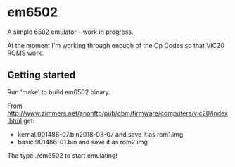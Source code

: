 # em6502
A simple 6502 emulator - work in progress.

At the moment I'm working through enough of the Op Codes so that VIC20 ROMS work.

## Getting started

Run 'make' to build em6502 binary.

From http://www.zimmers.net/anonftp/pub/cbm/firmware/computers/vic20/index.html get:

* kernal.901486-07.bin2018-03-07 and save it as rom1.img
* basic.901486-01.bin and save it as rom2.img

The type ./em6502 to start emulating!

